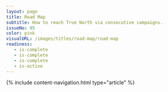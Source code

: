 ```yaml
---
layout: page
title: Road Map
subtitle: How to reach True North via consecutive campaigns.
issueNo: 95
color: pink
visualURL: /images/titles/road-map/road-map
readiness:
   - is-complete
   - is-complete
   - is-complete
   - is-active
---
```


{% include content-navigation.html type="article" %}

